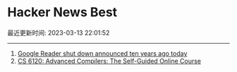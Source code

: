 # Hacker News Best

最近更新时间: 2023-03-13 22:01:52

--- 
1. [Google Reader shut down announced ten years ago today](https://googleblog.blogspot.com/2013/03/a-second-spring-of-cleaning.html) 
2. [CS 6120: Advanced Compilers: The Self-Guided Online Course](https://www.cs.cornell.edu/courses/cs6120/2020fa/self-guided/) 

